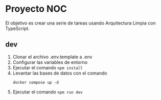 # Proyecto NOC

El objetivo es crear una serie de tareas usando Arquitectura Limpia con TypeScript.

## dev
1. Clonar el archivo .env.template a .env
2. Configurar las variables de entorno
3. Ejecutar el comando ```npm install```
4. Levantar las bases de datos con el comando
    ```
    docker compose up -d
    ```
5. Ejecutar el comando ```npm run dev```